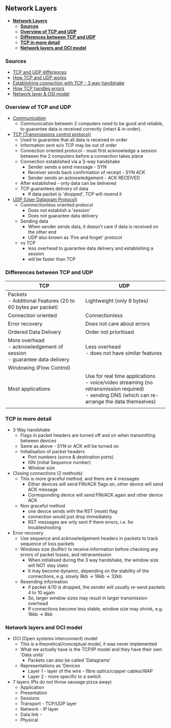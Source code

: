 ## **Network Layers**

- [**Network Layers**](#network-layers)
  - [**Sources**](#sources)
  - [**Overview of TCP and UDP**](#overview-of-tcp-and-udp)
  - [**Differences between TCP and UDP**](#differences-between-tcp-and-udp)
  - [**TCP in more detail**](#tcp-in-more-detail)
  - [**Network layers and OCI model**](#network-layers-and-oci-model)

### **Sources**
- [TCP and UDP differences](https://www.youtube.com/watch?v=ddM9AcreVqY)
- [How TCP and UDP works](https://www.youtube.com/watch?v=FfvUxw8DHb0)
- [Establishing connection with TCP - 3 way handshake](https://www.youtube.com/watch?v=fQC4v07gs5k)
- [How TCP handles errors](https://www.youtube.com/watch?v=NaEHwrRHfqk)
- [Network layer & OSI model](https://www.youtube.com/watch?v=kCuyS7ihr_E)

### **Overview of TCP and UDP**
- <ins>Communication</ins>
  - Communication between 2 computers need to be good and reliable, to guarantee data is received correctly (intact & in-order).
- <ins>TCP (Transmissions control protocol)</ins>
  - Used to guarantee that all data is received in-order
  - Information sent w/o TCP may be out of order
  - Connection oriented protocol - must first acknowledge a session between the 2 computers before a connection takes place
  - Connection established via a 3-way handshake
      - Sender sends a send message - SYN
      - Receiver sends back confirmation of receipt - SYN ACK
      - Sender sends an acknowledgement - ACK RECEIVED
  - After established - only data can be delivered
  - TCP guarantees delivery of data
    - If data packet is 'dropped', TCP will resend it
- <ins>UDP (User Datagram Protocol)</ins>
  - Connnectionless oriented protocol
    - Does not establish a 'session'
    - Does not guarantee data delivery
  - Sending data
    - When sender sends data, it doesn't care if data is received on the other end 
    - UDP also known as 'Fire and forget' protocol
  - vs TCP
    - less overhead to guarantee data delivery and establishing a session
    - will be faster than TCP

### **Differences between TCP and UDP**
| TCP                                                                          | UDP                                                                                                                                          |
|------------------------------------------------------------------------------|----------------------------------------------------------------------------------------------------------------------------------------------|
| Packets</br> - Additional Features (20 to 60 bytes per packet)                    | Lightweight (only 8 bytes)                                                                                                                   |
| Connection oriented                                                          | Connectionless                                                                                                                               |
| Error recovery                                                               | Does not care about errors                                                                                                                   |
| Ordered Data Delivery                                                        | Order not prioritised                                                                                                                        |
| More overhead</br> - acknowledgement of session</br> - guarantee data delivery | Less overhead</br> - does not have similar features                                                                                               |
| Windowing (Flow Control)                                                     |                                                                                                                                              |
| Most applications                                                               | Use for real time applications</br> - voice/video streaming (no retransmission required)</br> - sending DNS (which can re-arrange the data themselves) |
|                                                                              |                                                                                                                                              |

### **TCP in more detail**
- 3 Way handshake
  - Flags in packet headers are turned off and on when transmitting between devices
  - Same as above - SYN or ACK will be turned on
  - Initialisation of packet headers
    - Port numbers (sorce & destination ports)
    - ISN (initial Sequence number)
    - Window size
- Closing connections (2 methods)
  - This is more graceful method, and there are 4 messages
    - Either devices will send FIN/ACK flags on, other device will send ACK message
    - Corresponding device will send FIN/ACK again and other device ACK
  - Non graceful method
    - one device sends with the RST (reset) flag
    - connection would just drop immediately
    - RST messages are only sent if there errors, i.e. for troubleshooting
- Error recovery
  - Use sequence and acknowledgement headers in packets to track sequence of loss packets
  - Windows size (buffer) to receive information before checking any errors of packet losses, and retransmission
    - When initialised during the 3 way handshake, the window size will NOT stay static
    - It may become dynamic, depending on the stability of the connections, e.g. slowly 8kb -> 16kb -> 32kb
  - Resending information
    - if packet 4/10 is dropped, the sender will usually re-send packets 4 to 10 again
    - So, larger window sizes may result in larger transmission overhead
    - If connections become less stable, window size may shrink, e.g. 16kb -> 8kb

### **Network layers and OCI model**
- OCI (Open systems interconnect) model
  - This is a theoretical/conceptual model, it was never implemented
  - What we actually have is the TCP/IP model and they have their own 'Data units'
    - Packets can also be called 'Datagrams'
  - Representations as 'Devices
    - Layer 1 - layer of the wire - fibre optics/copper cables/WAP
    - Layer 2 - more specific to a switch 
- 7 layers (Pls do not throw sausage pizza away)
  - Application
  - Presentation
  - Sessions
  - Transport - TCP/UDP layer
  - Network - IP layer
  - Data link - 
  - Physical